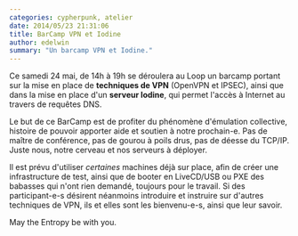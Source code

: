 ```yaml
---
categories: cypherpunk, atelier
date: 2014/05/23 21:31:06
title: BarCamp VPN et Iodine
author: edelwin
summary: "Un barcamp VPN et Iodine."
---
```


Ce samedi 24 mai, de 14h à 19h se déroulera au Loop un barcamp portant sur la mise en place de **techniques de VPN** (OpenVPN et IPSEC), ainsi que dans la
mise en place d'un **serveur Iodine**, qui permet l'accès à Internet au travers de requêtes DNS.

Le but de ce BarCamp est de profiter du phénomène d'émulation collective, histoire de pouvoir apporter aide et soutien à notre prochain-e.
Pas de maître de conférence, pas de gourou à poils drus, pas de déesse du TCP/IP. Juste nous, notre cerveau et nos serveurs à déployer.

Il est prévu d'utiliser *certaines* machines déjà sur place, afin de créer une infrastructure de test, ainsi que de booter en LiveCD/USB ou PXE des babasses qui
n'ont rien demandé, toujours pour le travail.
Si des participant-e-s désirent néanmoins introduire et instruire sur d'autres techniques de VPN, ils et elles sont les bienvenu-e-s, ainsi que leur savoir.

May the Entropy be with you.
